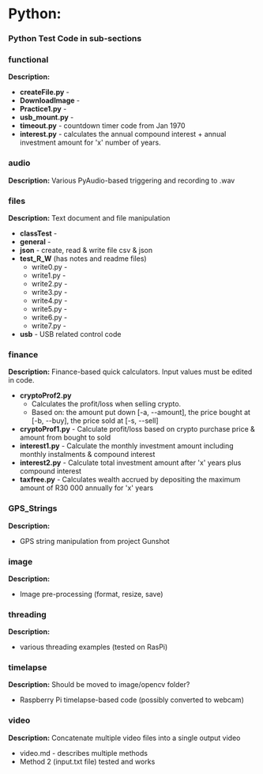 # Python:

### Python Test Code in sub-sections

### functional

**Description:**
 
* **createFile.py** - 
* **DownloadImage** - 
* **Practice1.py** - 
* **usb_mount.py** - 
* **timeout.py** - countdown timer code from Jan 1970
* **interest.py** - calculates the annual compound interest + annual investment amount for 'x' number of years.

### audio
**Description:** Various PyAudio-based triggering and recording to .wav

### files	
**Description:** Text document and file manipulation

* **classTest** - 
 * **general** - 
* **json** - create, read & write file csv & json
* **test_R_W** (has notes and readme files)
	* write0.py - 
	* write1.py - 
	* write2.py - 
	* write3.py - 
	* write4.py - 
	* write5.py - 
	* write6.py -
	* write7.py - 
* **usb** - USB related control code

### finance	
**Description:** Finance-based quick calculators. Input values must be edited in code.

* **cryptoProf2.py** 
	* Calculates the profit/loss when selling crypto.
	* Based on: the amount put down	[-a, --amount], the price bought at [-b, --buy], the price sold at 	[-s, --sell]
* **cryptoProf1.py** - Calculate profit/loss based on crypto purchase price & amount from bought to sold
* **interest1.py** - Calculate the monthly investment amount including monthly instalments & compound interest
* **interest2.py** - Calculate total investment amount after 'x' years plus compound interest
* **taxfree.py** - Calculates wealth accrued by depositing the maximum amount of R30 000 annually for 'x' years

### GPS_Strings
**Description:** 

* GPS string manipulation from project Gunshot

### image
**Description:** 

* Image pre-processing (format, resize, save)

### threading
**Description:** 

* various threading examples (tested on RasPi)

### timelapse 
**Description:** Should be moved to image/opencv folder?

* Raspberry Pi timelapse-based code (possibly converted to webcam)

### video 
**Description:** Concatenate multiple video files into a single output video

* video.md - describes multiple methods
* Method 2 (input.txt file) tested and works
